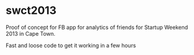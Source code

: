 swct2013
========

Proof of concept for FB app for analytics of friends for Startup Weekend 2013 in Cape Town.

Fast and loose code to get it working in a few hours
